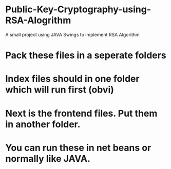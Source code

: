 # Public-Key-Cryptography-using-RSA-Alogrithm
A small project using JAVA Swings to implement RSA Algorithm
# Pack these files in a seperate folders
# Index files should in one folder which will run first (obvi)
# Next is the frontend files. Put them in another folder.
# You can run these in net beans or normally like JAVA. 
